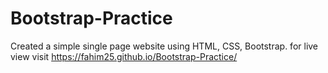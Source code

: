 # Bootstrap-Practice
Created a simple single page website using HTML, CSS, Bootstrap.
for live view visit https://fahim25.github.io/Bootstrap-Practice/
